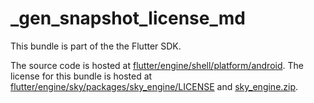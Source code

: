 # _gen_snapshot_license_md

This bundle is part of the the Flutter SDK.

The source code is hosted at [flutter/engine/shell/platform/android](https://github.com/flutter/engine/tree/a18df97ca57a249df5d8d68cd0820600223ce262/shell/platform/android).
The license for this bundle is hosted at [flutter/engine/sky/packages/sky_engine/LICENSE](https://github.com/flutter/engine/tree/a18df97ca57a249df5d8d68cd0820600223ce262/sky/packages/sky_engine/LICENSE) 
and [sky_engine.zip](https://storage.googleapis.com/flutter_infra_release/flutter/a18df97ca57a249df5d8d68cd0820600223ce262/sky_engine.zip).
